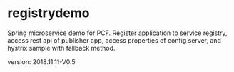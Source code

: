 # registrydemo
Spring microservice demo for PCF. Register application to service registry, access rest api of publisher app, access properties of config server, and hystrix sample with fallback method.

version: 2018.11.11-V0.5
